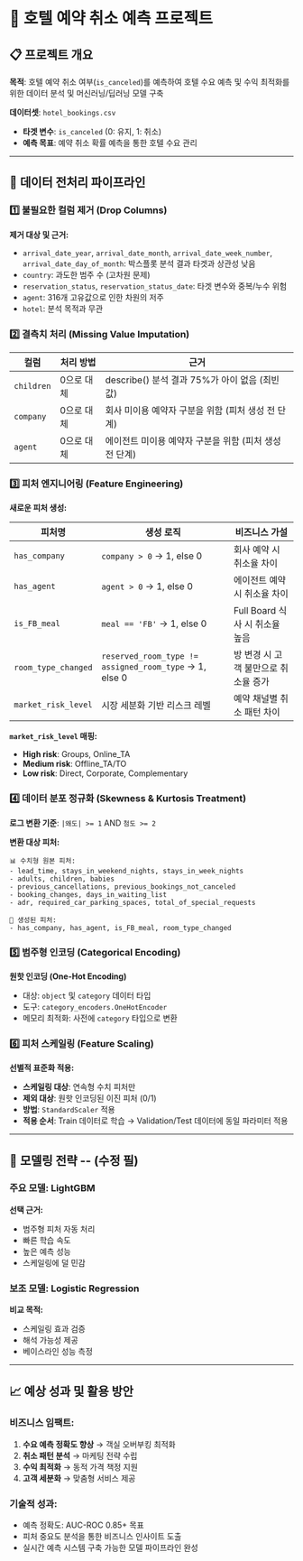 # 🏨 호텔 예약 취소 예측 프로젝트

## 📋 프로젝트 개요
**목적**: 호텔 예약 취소 여부(`is_canceled`)를 예측하여 호텔 수요 예측 및 수익 최적화를 위한 데이터 분석 및 머신러닝/딥러닝 모델 구축

**데이터셋**: `hotel_bookings.csv`
- **타겟 변수**: `is_canceled` (0: 유지, 1: 취소)
- **예측 목표**: 예약 취소 확률 예측을 통한 호텔 수요 관리

---

## 🔄 데이터 전처리 파이프라인

### 1️⃣ 불필요한 컬럼 제거 (Drop Columns)
**제거 대상 및 근거:**
- `arrival_date_year`, `arrival_date_month`, `arrival_date_week_number`, `arrival_date_day_of_month`: 박스플롯 분석 결과 타겟과 상관성 낮음
- `country`: 과도한 범주 수 (고차원 문제)
- `reservation_status`, `reservation_status_date`: 타겟 변수와 중복/누수 위험
- `agent`: 316개 고유값으로 인한 차원의 저주
- `hotel`: 분석 목적과 무관

### 2️⃣ 결측치 처리 (Missing Value Imputation)
| 컬럼 | 처리 방법 | 근거 |
|------|-----------|------|
| `children` | 0으로 대체 | describe() 분석 결과 75%가 아이 없음 (최빈값) |
| `company` | 0으로 대체 | 회사 미이용 예약자 구분을 위함 (피처 생성 전 단계) |
| `agent` | 0으로 대체 | 에이전트 미이용 예약자 구분을 위함 (피처 생성 전 단계) |

### 3️⃣ 피처 엔지니어링 (Feature Engineering)
**새로운 피처 생성:**

| 피처명 | 생성 로직 | 비즈니스 가설 |
|--------|-----------|---------------|
| `has_company` | `company > 0` → 1, else 0 | 회사 예약 시 취소율 차이 |
| `has_agent` | `agent > 0` → 1, else 0 | 에이전트 예약 시 취소율 차이 |
| `is_FB_meal` | `meal == 'FB'` → 1, else 0 | Full Board 식사 시 취소율 높음 |
| `room_type_changed` | `reserved_room_type != assigned_room_type` → 1, else 0 | 방 변경 시 고객 불만으로 취소율 증가 |
| `market_risk_level` | 시장 세분화 기반 리스크 레벨 | 예약 채널별 취소 패턴 차이 |

**`market_risk_level` 매핑:**
- **High risk**: Groups, Online_TA
- **Medium risk**: Offline_TA/TO  
- **Low risk**: Direct, Corporate, Complementary

### 4️⃣ 데이터 분포 정규화 (Skewness & Kurtosis Treatment)
**로그 변환 기준**: `|왜도| >= 1` AND `첨도 >= 2`

**변환 대상 피처:**
```
📊 수치형 원본 피처:
- lead_time, stays_in_weekend_nights, stays_in_week_nights
- adults, children, babies
- previous_cancellations, previous_bookings_not_canceled
- booking_changes, days_in_waiting_list
- adr, required_car_parking_spaces, total_of_special_requests

🔧 생성된 피처:
- has_company, has_agent, is_FB_meal, room_type_changed
```

### 5️⃣ 범주형 인코딩 (Categorical Encoding)
**원핫 인코딩 (One-Hot Encoding)**
- 대상: `object` 및 `category` 데이터 타입
- 도구: `category_encoders.OneHotEncoder`
- 메모리 최적화: 사전에 `category` 타입으로 변환

### 6️⃣ 피처 스케일링 (Feature Scaling)
**선별적 표준화 적용:**
- **스케일링 대상**: 연속형 수치 피처만
- **제외 대상**: 원핫 인코딩된 이진 피처 (0/1)
- **방법**: `StandardScaler` 적용
- **적용 순서**: Train 데이터로 학습 → Validation/Test 데이터에 동일 파라미터 적용

---

## 🤖 모델링 전략  -- (수정 필)

### 주요 모델: **LightGBM**
**선택 근거:**
- 범주형 피처 자동 처리
- 빠른 학습 속도
- 높은 예측 성능
- 스케일링에 덜 민감

### 보조 모델: **Logistic Regression**
**비교 목적:**
- 스케일링 효과 검증
- 해석 가능성 제공
- 베이스라인 성능 측정

---

## 📈 예상 성과 및 활용 방안

### 비즈니스 임팩트:
1. **수요 예측 정확도 향상** → 객실 오버부킹 최적화
2. **취소 패턴 분석** → 마케팅 전략 수립
3. **수익 최적화** → 동적 가격 책정 지원
4. **고객 세분화** → 맞춤형 서비스 제공

### 기술적 성과:
- 예측 정확도: AUC-ROC 0.85+ 목표
- 피처 중요도 분석을 통한 비즈니스 인사이트 도출
- 실시간 예측 시스템 구축 가능한 모델 파이프라인 완성